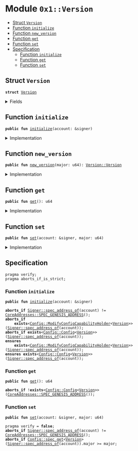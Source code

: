 
<a name="0x1_Version"></a>

# Module `0x1::Version`



-  [Struct <code><a href="Version.md#0x1_Version">Version</a></code>](#0x1_Version_Version)
-  [Function <code>initialize</code>](#0x1_Version_initialize)
-  [Function <code>new_version</code>](#0x1_Version_new_version)
-  [Function <code>get</code>](#0x1_Version_get)
-  [Function <code>set</code>](#0x1_Version_set)
-  [Specification](#@Specification_0)
    -  [Function <code>initialize</code>](#@Specification_0_initialize)
    -  [Function <code>get</code>](#@Specification_0_get)
    -  [Function <code>set</code>](#@Specification_0_set)


<a name="0x1_Version_Version"></a>

## Struct `Version`



<pre><code><b>struct</b> <a href="Version.md#0x1_Version">Version</a>
</code></pre>



<details>
<summary>Fields</summary>


<dl>
<dt>
<code>major: u64</code>
</dt>
<dd>

</dd>
</dl>


</details>

<a name="0x1_Version_initialize"></a>

## Function `initialize`



<pre><code><b>public</b> <b>fun</b> <a href="Version.md#0x1_Version_initialize">initialize</a>(account: &signer)
</code></pre>



<details>
<summary>Implementation</summary>


<pre><code><b>public</b> <b>fun</b> <a href="Version.md#0x1_Version_initialize">initialize</a>(account: &signer) {
    <b>assert</b>(
        <a href="Signer.md#0x1_Signer_address_of">Signer::address_of</a>(account) == <a href="CoreAddresses.md#0x1_CoreAddresses_GENESIS_ADDRESS">CoreAddresses::GENESIS_ADDRESS</a>(),
        <a href="Errors.md#0x1_Errors_requires_address">Errors::requires_address</a>(<a href="Errors.md#0x1_Errors_ENOT_GENESIS_ACCOUNT">Errors::ENOT_GENESIS_ACCOUNT</a>()),
    );
    <a href="Config.md#0x1_Config_publish_new_config">Config::publish_new_config</a>&lt;<a href="Version.md#0x1_Version_Version">Self::Version</a>&gt;(account, <a href="Version.md#0x1_Version">Version</a> { major: 1 });
}
</code></pre>



</details>

<a name="0x1_Version_new_version"></a>

## Function `new_version`



<pre><code><b>public</b> <b>fun</b> <a href="Version.md#0x1_Version_new_version">new_version</a>(major: u64): <a href="Version.md#0x1_Version_Version">Version::Version</a>
</code></pre>



<details>
<summary>Implementation</summary>


<pre><code><b>public</b> <b>fun</b> <a href="Version.md#0x1_Version_new_version">new_version</a>(major: u64): <a href="Version.md#0x1_Version">Version</a> {
    <a href="Version.md#0x1_Version">Version</a> { major }
}
</code></pre>



</details>

<a name="0x1_Version_get"></a>

## Function `get`



<pre><code><b>public</b> <b>fun</b> <a href="Version.md#0x1_Version_get">get</a>(): u64
</code></pre>



<details>
<summary>Implementation</summary>


<pre><code><b>public</b> <b>fun</b> <a href="Version.md#0x1_Version_get">get</a>(): u64 {
    <b>let</b> version = <a href="Config.md#0x1_Config_get_by_address">Config::get_by_address</a>&lt;<a href="Version.md#0x1_Version_Version">Self::Version</a>&gt;(<a href="CoreAddresses.md#0x1_CoreAddresses_GENESIS_ADDRESS">CoreAddresses::GENESIS_ADDRESS</a>());
    version.major
}
</code></pre>



</details>

<a name="0x1_Version_set"></a>

## Function `set`



<pre><code><b>public</b> <b>fun</b> <a href="Version.md#0x1_Version_set">set</a>(account: &signer, major: u64)
</code></pre>



<details>
<summary>Implementation</summary>


<pre><code><b>public</b> <b>fun</b> <a href="Version.md#0x1_Version_set">set</a>(account: &signer, major: u64) {
    <b>assert</b>(
        <a href="Signer.md#0x1_Signer_address_of">Signer::address_of</a>(account) == <a href="CoreAddresses.md#0x1_CoreAddresses_GENESIS_ADDRESS">CoreAddresses::GENESIS_ADDRESS</a>(),
        <a href="Errors.md#0x1_Errors_requires_address">Errors::requires_address</a>(<a href="Errors.md#0x1_Errors_ENOT_GENESIS_ACCOUNT">Errors::ENOT_GENESIS_ACCOUNT</a>()),
    );
    <b>let</b> old_config = <a href="Config.md#0x1_Config_get_by_address">Config::get_by_address</a>&lt;<a href="Version.md#0x1_Version_Version">Self::Version</a>&gt;(<a href="Signer.md#0x1_Signer_address_of">Signer::address_of</a>(account));
    <b>assert</b>(old_config.major &lt; major, 25);  //todo
    <a href="Config.md#0x1_Config_set">Config::set</a>&lt;<a href="Version.md#0x1_Version_Version">Self::Version</a>&gt;(account, <a href="Version.md#0x1_Version">Version</a> { major });
}
</code></pre>



</details>

<a name="@Specification_0"></a>

## Specification



<pre><code>pragma verify;
pragma aborts_if_is_strict;
</code></pre>



<a name="@Specification_0_initialize"></a>

### Function `initialize`


<pre><code><b>public</b> <b>fun</b> <a href="Version.md#0x1_Version_initialize">initialize</a>(account: &signer)
</code></pre>




<pre><code><b>aborts_if</b> <a href="Signer.md#0x1_Signer_spec_address_of">Signer::spec_address_of</a>(account) != <a href="CoreAddresses.md#0x1_CoreAddresses_SPEC_GENESIS_ADDRESS">CoreAddresses::SPEC_GENESIS_ADDRESS</a>();
<b>aborts_if</b>
    <b>exists</b>&lt;<a href="Config.md#0x1_Config_ModifyConfigCapabilityHolder">Config::ModifyConfigCapabilityHolder</a>&lt;<a href="Version.md#0x1_Version">Version</a>&gt;&gt;(<a href="Signer.md#0x1_Signer_spec_address_of">Signer::spec_address_of</a>(account));
<b>aborts_if</b> <b>exists</b>&lt;<a href="Config.md#0x1_Config_Config">Config::Config</a>&lt;<a href="Version.md#0x1_Version">Version</a>&gt;&gt;(<a href="Signer.md#0x1_Signer_spec_address_of">Signer::spec_address_of</a>(account));
<b>ensures</b>
    <b>exists</b>&lt;<a href="Config.md#0x1_Config_ModifyConfigCapabilityHolder">Config::ModifyConfigCapabilityHolder</a>&lt;<a href="Version.md#0x1_Version">Version</a>&gt;&gt;(<a href="Signer.md#0x1_Signer_spec_address_of">Signer::spec_address_of</a>(account));
<b>ensures</b> <b>exists</b>&lt;<a href="Config.md#0x1_Config_Config">Config::Config</a>&lt;<a href="Version.md#0x1_Version">Version</a>&gt;&gt;(<a href="Signer.md#0x1_Signer_spec_address_of">Signer::spec_address_of</a>(account));
</code></pre>



<a name="@Specification_0_get"></a>

### Function `get`


<pre><code><b>public</b> <b>fun</b> <a href="Version.md#0x1_Version_get">get</a>(): u64
</code></pre>




<pre><code><b>aborts_if</b> !<b>exists</b>&lt;<a href="Config.md#0x1_Config_Config">Config::Config</a>&lt;<a href="Version.md#0x1_Version">Version</a>&gt;&gt;(<a href="CoreAddresses.md#0x1_CoreAddresses_SPEC_GENESIS_ADDRESS">CoreAddresses::SPEC_GENESIS_ADDRESS</a>());
</code></pre>



<a name="@Specification_0_set"></a>

### Function `set`


<pre><code><b>public</b> <b>fun</b> <a href="Version.md#0x1_Version_set">set</a>(account: &signer, major: u64)
</code></pre>




<pre><code>pragma verify = <b>false</b>;
<b>aborts_if</b> <a href="Signer.md#0x1_Signer_spec_address_of">Signer::spec_address_of</a>(account) != <a href="CoreAddresses.md#0x1_CoreAddresses_SPEC_GENESIS_ADDRESS">CoreAddresses::SPEC_GENESIS_ADDRESS</a>();
<b>aborts_if</b> <a href="Config.md#0x1_Config_spec_get">Config::spec_get</a>&lt;<a href="Version.md#0x1_Version">Version</a>&gt;(<a href="Signer.md#0x1_Signer_spec_address_of">Signer::spec_address_of</a>(account)).major &gt;= major;
</code></pre>
